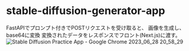 # stable-diffusion-generator-app
FastAPIでプロンプト付きでPOSTリクエストを受け取ると、
画像を生成し、base64に変換
変換されたデータをレスポンスでフロント(Next.js)に渡す。
![Stable Diffusion Practice App - Google Chrome 2023_06_28 20_58_29](https://github.com/taketo-eng/stable-diffusion-generator-app/assets/61618401/8651c50f-7e6f-48a6-ba45-11a7bbaa6b03)

